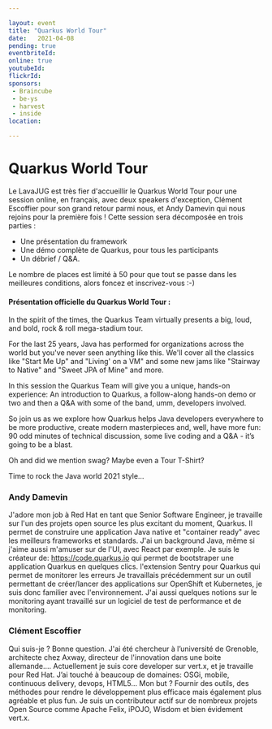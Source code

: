 ```yaml
---

layout: event
title: "Quarkus World Tour"
date:   2021-04-08
pending: true
eventbriteId:
online: true 
youtubeId: 
flickrId:
sponsors:
 - Braincube
 - be-ys
 - harvest
 - inside
location:

---
```


# Quarkus World Tour

Le LavaJUG est très fier d'accueillir le Quarkus World Tour pour une session online, en français, avec deux speakers d'exception, Clément Escoffier pour son grand retour parmi nous, et Andy Damevin qui nous rejoins pour la première fois !
Cette session sera décomposée en trois parties :
- Une présentation du framework
- Une démo complète de Quarkus, pour tous les participants
- Un débrief / Q&A.

Le nombre de places est limité à 50 pour que tout se passe dans les meilleures conditions, alors foncez et inscrivez-vous :-)



#### Présentation officielle du Quarkus World Tour :

In the spirit of the times, the Quarkus Team virtually presents a big, loud, and bold, rock & roll mega-stadium tour.

For the last 25 years, Java has performed for organizations across the world but you've never seen anything like this. We'll cover all the classics like "Start Me Up" and "Living' on a VM" and some new jams like "Stairway to Native" and "Sweet JPA of Mine" and more.

In this session the Quarkus Team will give you a unique, hands-on experience: An introduction to Quarkus, a follow-along hands-on demo or two and then a Q&A with some of the band, umm, developers involved.

So join us as we explore how Quarkus helps Java developers everywhere to be more productive, create modern masterpieces and, well, have more fun: 90 odd minutes of technical discussion, some live coding and a Q&A - it’s going to be a blast.

Oh and did we mention swag? Maybe even a Tour T-Shirt?

Time to rock the Java world 2021 style…

### Andy Damevin

J'adore mon job à Red Hat en tant que Senior Software Engineer, je travaille sur l'un des projets open source les plus excitant du moment, Quarkus. Il permet de construire une application Java native et "container ready" avec les meilleurs frameworks et standards.
J'ai un background Java, même si j'aime aussi m'amuser sur de l'UI, avec React par exemple. Je suis le créateur de:
https://code.quarkus.io qui permet de bootstraper une application Quarkus en quelques clics.
l'extension Sentry pour Quarkus qui permet de monitorer les erreurs
Je travaillais précédemment sur un outil permettant de créer/lancer des applications sur OpenShift et Kubernetes, je suis donc familier avec l'environnement.
J'ai aussi quelques notions sur le monitoring ayant travaillé sur un logiciel de test de performance et de monitoring.

### Clément Escoffier

Qui suis-je ? Bonne question. J'ai été chercheur à l’université de Grenoble, architecte chez Axway, directeur de l'innovation dans une boite allemande.... Actuellement je suis core developer sur vert.x, et je travaille pour Red Hat. J’ai touché à beaucoup de domaines: OSGi, mobile, continuous delivery, devops, HTML5… Mon but ? Fournir des outils, des méthodes pour rendre le développement plus efficace mais également plus agréable et plus fun. Je suis un contributeur actif sur de nombreux projets Open Source comme Apache Felix, iPOJO, Wisdom et bien évidement vert.x.